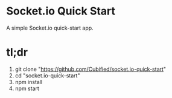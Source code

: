 # Socket.io Quick Start
A simple Socket.io quick-start app.

# tl;dr
1. git clone "https://github.com/Cubified/socket.io-quick-start"
2. cd "socket.io-quick-start"
3. npm install
4. npm start